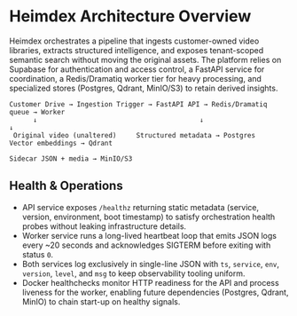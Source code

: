 # Heimdex Architecture Overview

Heimdex orchestrates a pipeline that ingests customer-owned video libraries, extracts structured intelligence, and exposes tenant-scoped semantic search without moving the original assets. The platform relies on Supabase for authentication and access control, a FastAPI service for coordination, a Redis/Dramatiq worker tier for heavy processing, and specialized stores (Postgres, Qdrant, MinIO/S3) to retain derived insights.

```
Customer Drive → Ingestion Trigger → FastAPI API → Redis/Dramatiq queue → Worker
      ↓                                         ↓                        ↓
 Original video (unaltered)     Structured metadata → Postgres         Vector embeddings → Qdrant
                                                                  Sidecar JSON + media → MinIO/S3
```

## Health & Operations

- API service exposes `/healthz` returning static metadata (service, version, environment, boot timestamp) to satisfy orchestration health probes without leaking infrastructure details.
- Worker service runs a long-lived heartbeat loop that emits JSON logs every ~20 seconds and acknowledges SIGTERM before exiting with status `0`.
- Both services log exclusively in single-line JSON with `ts`, `service`, `env`, `version`, `level`, and `msg` to keep observability tooling uniform.
- Docker healthchecks monitor HTTP readiness for the API and process liveness for the worker, enabling future dependencies (Postgres, Qdrant, MinIO) to chain start-up on healthy signals.
